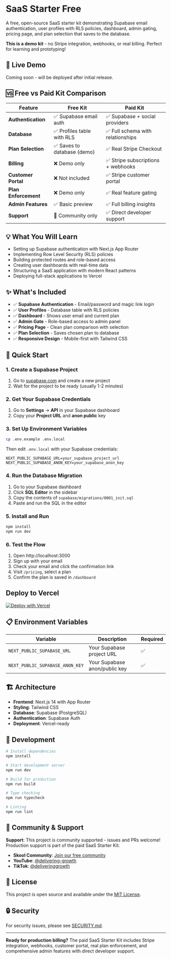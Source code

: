 # SaaS Starter Free

A free, open-source SaaS starter kit demonstrating Supabase email authentication, user profiles with RLS policies, dashboard, admin gating, pricing page, and plan selection that saves to the database.

**This is a demo kit** - no Stripe integration, webhooks, or real billing. Perfect for learning and prototyping!

## 🚀 Live Demo

Coming soon - will be deployed after initial release.

## 🆚 Free vs Paid Kit Comparison

| Feature | Free Kit | Paid Kit |
|---------|----------|----------|
| **Authentication** | ✅ Supabase email auth | ✅ Supabase + social providers |
| **Database** | ✅ Profiles table with RLS | ✅ Full schema with relationships |
| **Plan Selection** | ✅ Saves to database (demo) | ✅ Real Stripe Checkout |
| **Billing** | ❌ Demo only | ✅ Stripe subscriptions + webhooks |
| **Customer Portal** | ❌ Not included | ✅ Stripe customer portal |
| **Plan Enforcement** | ❌ Demo only | ✅ Real feature gating |
| **Admin Features** | ✅ Basic preview | ✅ Full billing insights |
| **Support** | 🔄 Community only | ✅ Direct developer support |

## 💡 What You Will Learn

- Setting up Supabase authentication with Next.js App Router
- Implementing Row Level Security (RLS) policies
- Building protected routes and role-based access
- Creating user dashboards with real-time data
- Structuring a SaaS application with modern React patterns
- Deploying full-stack applications to Vercel

## ✨ What's Included

- ✅ **Supabase Authentication** - Email/password and magic link login
- ✅ **User Profiles** - Database table with RLS policies
- ✅ **Dashboard** - Shows user email and current plan
- ✅ **Admin Gate** - Role-based access to admin panel
- ✅ **Pricing Page** - Clean plan comparison with selection
- ✅ **Plan Selection** - Saves chosen plan to database
- ✅ **Responsive Design** - Mobile-first with Tailwind CSS

## 🚀 Quick Start

### 1. Create a Supabase Project

1. Go to [supabase.com](https://supabase.com) and create a new project
2. Wait for the project to be ready (usually 1-2 minutes)

### 2. Get Your Supabase Credentials

1. Go to **Settings** → **API** in your Supabase dashboard
2. Copy your **Project URL** and **anon public** key

### 3. Set Up Environment Variables

```bash
cp .env.example .env.local
```

Then edit `.env.local` with your Supabase credentials:

```env
NEXT_PUBLIC_SUPABASE_URL=your_supabase_project_url
NEXT_PUBLIC_SUPABASE_ANON_KEY=your_supabase_anon_key
```

### 4. Run the Database Migration

1. Go to your Supabase dashboard
2. Click **SQL Editor** in the sidebar
3. Copy the contents of `supabase/migrations/0001_init.sql`
4. Paste and run the SQL in the editor

### 5. Install and Run

```bash
npm install
npm run dev
```

### 6. Test the Flow

1. Open http://localhost:3000
2. Sign up with your email
3. Check your email and click the confirmation link
4. Visit `/pricing`, select a plan
5. Confirm the plan is saved in `/dashboard`

## Deploy to Vercel

[![Deploy with Vercel](https://vercel.com/button)](https://vercel.com/new/clone?repository-url=https://github.com/javidjamae/saas-starter-free&env=NEXT_PUBLIC_SUPABASE_URL,NEXT_PUBLIC_SUPABASE_ANON_KEY)

## 📋 Environment Variables

| Variable | Description | Required |
|----------|-------------|----------|
| `NEXT_PUBLIC_SUPABASE_URL` | Your Supabase project URL | ✅ |
| `NEXT_PUBLIC_SUPABASE_ANON_KEY` | Your Supabase anon/public key | ✅ |



## 🏗️ Architecture

- **Frontend**: Next.js 14 with App Router
- **Styling**: Tailwind CSS
- **Database**: Supabase (PostgreSQL)
- **Authentication**: Supabase Auth
- **Deployment**: Vercel-ready

## 🔧 Development

```bash
# Install dependencies
npm install

# Start development server
npm run dev

# Build for production
npm run build

# Type checking
npm run typecheck

# Linting
npm run lint
```

## 🌟 Community & Support

**Support**: This project is community supported - issues and PRs welcome! Production support is part of the paid SaaS Starter Kit.

- **Skool Community**: [Join our free community](https://www.skool.com/delivering-growth-free/about)
- **YouTube**: [@delivering-growth](https://www.youtube.com/@delivering-growth)
- **TikTok**: [@deliveringgrowth](https://www.tiktok.com/@deliveringgrowth)

## 📄 License

This project is open source and available under the [MIT License](LICENSE).



## 🔒 Security

For security issues, please see [SECURITY.md](SECURITY.md).

---

**Ready for production billing?** The paid SaaS Starter Kit includes Stripe integration, webhooks, customer portal, real plan enforcement, and comprehensive admin features with direct developer support.
